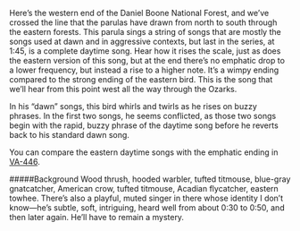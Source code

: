 Here’s the western end of the Daniel Boone National Forest, and we’ve crossed the line that the parulas have drawn from north to south through the eastern forests. This parula sings a string of songs that are mostly the songs used at dawn and in aggressive contexts, but last in the series, at 1:45, is a complete daytime song. Hear how it rises the scale, just as does the eastern version of this song, but at the end there’s no emphatic drop to a lower frequency, but instead a rise to a higher note. It’s a wimpy ending compared to the strong ending of the eastern bird. This is the song that we’ll hear from this point west all the way through the Ozarks. 

In his “dawn” songs, this bird whirls and twirls as he rises on buzzy phrases. In the first two songs, he seems conflicted, as those two songs begin with the rapid, buzzy phrase of the daytime song before he reverts back to his standard dawn song. 

You can compare the eastern daytime songs with the emphatic ending in [VA-446](http://listeningtoacontinentsing.com/recording.php?page=VA-46).

#####Background
Wood thrush, hooded warbler, tufted titmouse, blue-gray gnatcatcher, American crow, tufted titmouse, Acadian flycatcher, eastern towhee. There’s also a playful, muted singer in there whose identity I don’t know—he’s subtle, soft, intriguing, heard well from about 0:30 to 0:50, and then later again. He’ll have to remain a mystery.
